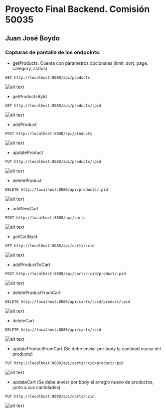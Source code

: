 # Proyecto Final Backend. Comisión 50035

## Juan José Boydo

### Capturas de pantalla de los endpoints:

* getProducts. Cuenta con parametros opcionales (limit, sort, page, category, status)

```
GET http://localhost:8080/api/products
```

![alt text](image.png)

* getProductsById

```
GET http://localhost:8080/api/products/:pid
```

![alt text](image-1.png)

* addProduct

```
POST http://localhost:8080/api/products
```

![alt text](image-2.png)

* updateProduct

```
PUT http://localhost:8080/api/products/:pid
```

![alt text](image-3.png)

* deleteProduct

```
DELETE http://localhost:8080/api/products/:pid
```

![alt text](image-4.png)

* addNewCart

```
POST http://localhost:8080/api/carts
```

![alt text](image-5.png)

* getCartById

```
GET http://localhost:8080/api/carts/:cid
```

![alt text](image-6.png)

* addProductToCart

```
POST http://localhost:8080/api/carts/:cid/product/:pid
```

![alt text](image-7.png)

* deleteProductFromCart

```
DELETE http://localhost:8080/api/carts/:cid/product/:pid
```

![alt text](image-8.png)

* deleteCart

```
DELETE http://localhost:8080/api/carts/:cid
```

![alt text](image-9.png)

* updateProductFromCart (Se debe enviar por body la cantidad nueva del producto)

```
PUT http://localhost:8080/api/carts/:cid/product/:pid
```

![alt text](image-10.png)

* updateCart (Se debe enviar por body el arreglo nuevo de productos, junto a sus cantidades)

```
PUT http://localhost:8080/api/carts/:cid
```

![alt text](image-11.png)